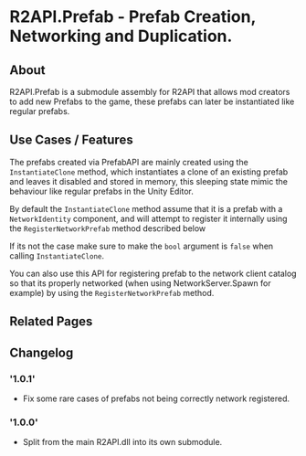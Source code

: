 # R2API.Prefab - Prefab Creation, Networking and Duplication.

## About

R2API.Prefab is a submodule assembly for R2API that allows mod creators to add new Prefabs to the game, these prefabs can later be instantiated like regular prefabs.

## Use Cases / Features

The prefabs created via PrefabAPI are mainly created using the `InstantiateClone` method, which instantiates a clone of an existing prefab and leaves it disabled and stored in memory, 
this sleeping state mimic the behaviour like regular prefabs in the Unity Editor.

By default the `InstantiateClone` method assume that it is a prefab with a `NetworkIdentity` component, and will attempt to register it internally using the `RegisterNetworkPrefab` method described below

If its not the case make sure to make the `bool` argument is `false` when calling `InstantiateClone`.

You can also use this API for registering prefab to the network client catalog so that its properly networked (when using NetworkServer.Spawn for example) 
by using the `RegisterNetworkPrefab` method.

## Related Pages

## Changelog

### '1.0.1'
* Fix some rare cases of prefabs not being correctly network registered.

### '1.0.0'
* Split from the main R2API.dll into its own submodule.
